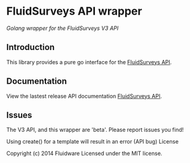 # FluidSurveys API wrapper
*Golang wrapper for the FluidSurveys V3 API*

## Introduction

This library provides a pure go interface for the [FluidSurveys API](http://docs.fluidsurveys.com/#api-v3-documentation).

## Documentation

View the lastest release API documentation [FluidSurveys API](http://docs.fluidsurveys.com/#api-v3-documentation).

## Issues

The V3 API, and this wrapper are 'beta'. Please report issues you find!

Using create() for a template will result in an error (API bug)
License

Copyright (c) 2014 Fluidware Licensed under the MIT license.